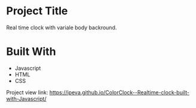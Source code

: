 # Project Title
Real time clock with variale body backround.

# Built With
- Javascript
- HTML
- CSS

Project view link:
https://ipeva.github.io/ColorClock--Realtime-clock-built-with-Javascript/
